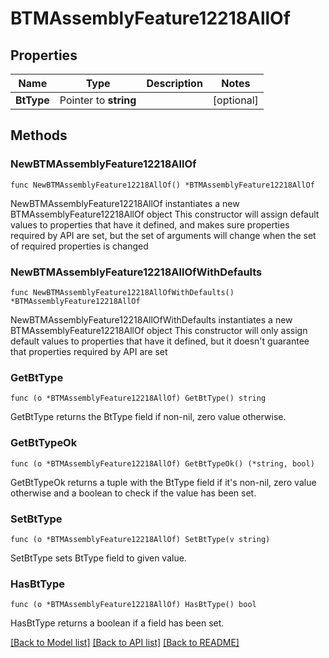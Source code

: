 # BTMAssemblyFeature12218AllOf

## Properties

Name | Type | Description | Notes
------------ | ------------- | ------------- | -------------
**BtType** | Pointer to **string** |  | [optional] 

## Methods

### NewBTMAssemblyFeature12218AllOf

`func NewBTMAssemblyFeature12218AllOf() *BTMAssemblyFeature12218AllOf`

NewBTMAssemblyFeature12218AllOf instantiates a new BTMAssemblyFeature12218AllOf object
This constructor will assign default values to properties that have it defined,
and makes sure properties required by API are set, but the set of arguments
will change when the set of required properties is changed

### NewBTMAssemblyFeature12218AllOfWithDefaults

`func NewBTMAssemblyFeature12218AllOfWithDefaults() *BTMAssemblyFeature12218AllOf`

NewBTMAssemblyFeature12218AllOfWithDefaults instantiates a new BTMAssemblyFeature12218AllOf object
This constructor will only assign default values to properties that have it defined,
but it doesn't guarantee that properties required by API are set

### GetBtType

`func (o *BTMAssemblyFeature12218AllOf) GetBtType() string`

GetBtType returns the BtType field if non-nil, zero value otherwise.

### GetBtTypeOk

`func (o *BTMAssemblyFeature12218AllOf) GetBtTypeOk() (*string, bool)`

GetBtTypeOk returns a tuple with the BtType field if it's non-nil, zero value otherwise
and a boolean to check if the value has been set.

### SetBtType

`func (o *BTMAssemblyFeature12218AllOf) SetBtType(v string)`

SetBtType sets BtType field to given value.

### HasBtType

`func (o *BTMAssemblyFeature12218AllOf) HasBtType() bool`

HasBtType returns a boolean if a field has been set.


[[Back to Model list]](../README.md#documentation-for-models) [[Back to API list]](../README.md#documentation-for-api-endpoints) [[Back to README]](../README.md)


